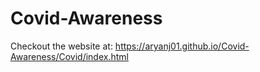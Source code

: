 # Covid-Awareness

Checkout the website at: https://aryanj01.github.io/Covid-Awareness/Covid/index.html
